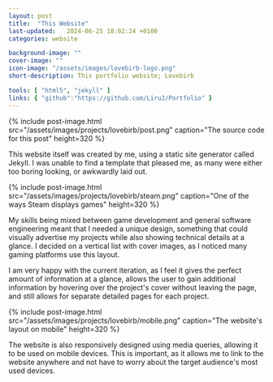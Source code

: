 ```yaml
---
layout: post
title:  "This Website"
last-updated:   2024-06-25 18:02:24 +0100
categories: website

background-image: ""
cover-image: ""
icon-image: "/assets/images/lovebirb-logo.png"
short-description: This portfolio website; Lovebirb

tools: [ "html5", "jekyll" ]
links: { "github":"https://github.com/LiruJ/Portfolio" }
---
```


{% include post-image.html src="/assets/images/projects/lovebirb/post.png" caption="The source code for this post" height=320 %}

This website itself was created by me, using a static site generator called Jekyll. I was unable to find a template that pleased me, as many were either too boring looking, or awkwardly laid out.

{% include post-image.html src="/assets/images/projects/lovebirb/steam.png" caption="One of the ways Steam displays games" height=320 %}

My skills being mixed between game development and general software engineering meant that I needed a unique design, something that could visually advertise my projects while also showing technical details at a glance. I decided on a vertical list with cover images, as I noticed many gaming platforms use this layout.

I am very happy with the current iteration, as I feel it gives the perfect amount of information at a glance, allows the user to gain additional information by hovering over the project's cover without leaving the page, and still allows for separate detailed pages for each project.

{% include post-image.html src="/assets/images/projects/lovebirb/mobile.png" caption="The website's layout on mobile" height=320 %}

The website is also responsively designed using media queries, allowing it to be used on mobile devices. This is important, as it allows me to link to the website anywhere and not have to worry about the target audience's most used devices.